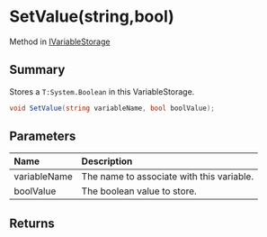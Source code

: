 # SetValue(string,bool)

Method in [IVariableStorage](/api/csharp/yarn.ivariablestorage.md)

## Summary


Stores a  <code>T:System.Boolean</code>  in this VariableStorage.


```csharp
void SetValue(string variableName, bool boolValue);
```

## Parameters

|Name|Description|
|:---|:---|
|variableName|The name to associate with this variable.|
|boolValue|The boolean value to store.|

## Returns



